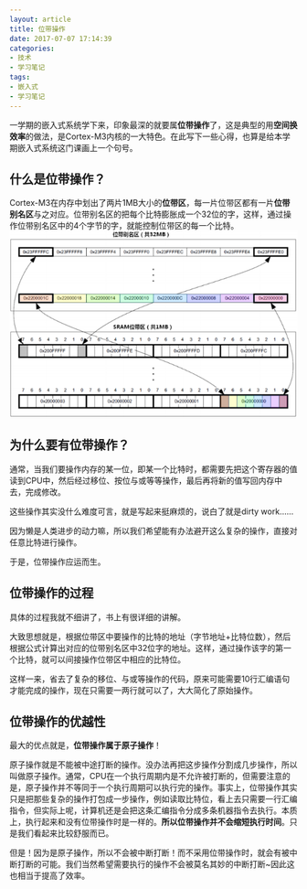 ```yaml
---
layout: article
title: 位带操作
date: 2017-07-07 17:14:39
categories: 
- 技术
- 学习笔记
tags: 
- 嵌入式
- 学习笔记
---
```

一学期的嵌入式系统学下来，印象最深的就要属**位带操作**了，这是典型的用**空间换效率**的做法，是Cortex-M3内核的一大特色。在此写下一些心得，也算是给本学期嵌入式系统这门课画上一个句号。
<!--more-->

## 什么是位带操作？ ##
Cortex-M3在内存中划出了两片1MB大小的**位带区**，每一片位带区都有一片**位带别名区**与之对应。位带别名区的把每个比特膨胀成一个32位的字，这样，通过操作位带别名区中的4个字节的字，就能控制位带区的每一个比特。
![Alt 位带操作](https://raw.githubusercontent.com/C-Harlin/MarkDownPhotos/master/Bit%20band%20operation.png)

## 为什么要有位带操作？ ##
通常，当我们要操作内存的某一位，即某一个比特时，都需要先把这个寄存器的值读到CPU中，然后经过移位、按位与或等等操作，最后再将新的值写回内存中去，完成修改。

这些操作其实没什么难度可言，就是写起来挺麻烦的，说白了就是dirty work……

因为懒是人类进步的动力嘛，所以我们希望能有办法避开这么复杂的操作，直接对任意比特进行操作。

于是，位带操作应运而生。

## 位带操作的过程 ##
具体的过程我就不细讲了，书上有很详细的讲解。

大致思想就是，根据位带区中要操作的比特的地址（字节地址+比特位数），然后根据公式计算出对应的位带别名区中32位字的地址。这样，通过操作该字的第一个比特，就可以间接操作位带区中相应的比特位。


这样一来，省去了复杂的移位、与或等操作的代码，原来可能需要10行汇编语句才能完成的操作，现在只需要一两行就可以了，大大简化了原始操作。

## 位带操作的优越性 ##
最大的优点就是，**位带操作属于原子操作**！

原子操作就是不能被中途打断的操作。没办法再把这步操作分割成几步操作，所以叫做原子操作。通常，CPU在一个执行周期内是不允许被打断的，但需要注意的是，原子操作并不等同于一个执行周期可以执行完的操作。事实上，位带操作其实只是把那些复杂的操作打包成一步操作，例如读取比特位，看上去只需要一行汇编指令，但实际上呢，计算机还是会把这条汇编指令分成多条机器指令去执行。本质上，执行起来和没有位带操作时是一样的。**所以位带操作并不会缩短执行时间**。只是我们看起来比较舒服而已。

但是！因为是原子操作，所以不会被中断打断！而不采用位带操作时，就会有被中断打断的可能。我们当然希望需要执行的操作不会被莫名其妙的中断打断~因此这也相当于提高了效率。



